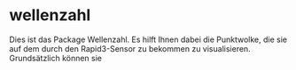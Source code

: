 # wellenzahl

Dies ist das Package Wellenzahl. Es hilft Ihnen dabei die Punktwolke, die sie auf dem durch den Rapid3-Sensor zu bekommen zu visualisieren. Grundsätzlich können sie
